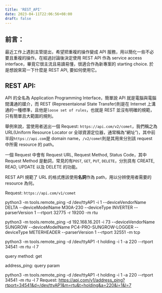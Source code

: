 ```yaml
---
title: 'REST_API'
date: 2023-04-11T22:06:56+08:00
draft: false
---
```


## 前言：

最近工作上遇到主管提出，希望把重複的操作變成 API 服務，用以簡化一些不必要且重複的操作。在經過討論後決定使用 REST API 作為 service access interface，畢竟它很主流且易讀易懂，很適合作為新專案的 starting choice. 於是想說來寫一下什麼是 REST API, 要如何使用它。

## REST API:

API 的全名為 Application Programming Interface，簡單說 API 就是電腦與電腦間溝通的媒介，而 REST (Representaional State Transfer)則是在 Internet 上溝通的一種標準，且他是`loose set of rules`，也就是 REST 並沒有明確的規範，只有簡單且大範圍的規則。

舉例來說，當使用者送出一個 Request: `https://api.com/v2/comet`，我們稱之為 URL(Uniform Resource Locator or 全球資源定位器，通常稱為“網址”)，其中前半段`https://api.com`是 domain name，`/v2/comet`則是其用來分別該 request 中所需 resource 的 path。

一個 Request 中會有 Request URL, Request Method, Status Code，其中 Request Method 是動詞，常見的有`POST`, `GET`, `PUT`, `DELETE`，分別具有 CREATE, READ, UPDATE 以及 DELETE 的功能。

REST API 規範了 URL 的格式應該使用**名詞**作為 path，用以分辨使用者需要的 resource 為何。

Request: `https://api.com/v1/comet`

python3 -m tools.remote_ping -d /dev/ttyAP1 -i 1 --deviceVendorName DELTA --deviceModelName M30A-230 --deviceType INVERTER --parserVersion 1 --rtport 32775 -r 19200 -m rtu

python3 -m tools.remote_ping -d 192.168.16.201 -i 73 --deviceVendorName SUNGROW --deviceModelName PC4-PRO-SUNGROW-LOGGER --deviceType METERHEADER --parserVersion 1 --rtport 32551 -m tcp

python3 -m tools.remote_ping -d /dev/ttyAP1 -t holding -i 1 -a 220 --rtport 34541 -m rtu -l 7

query method: get

address_ping:
query param

python3 -m tools.remote_ping -d /dev/ttyAP1 -t holding -i 1 -a 220 --rtport 34541 -m rtu -l 7
Request: https://api.com/v1/address_ping?rtport=34541&d=/dev/ttyAP1&m=rtu&t=holding&a=220&i=1&l=7
